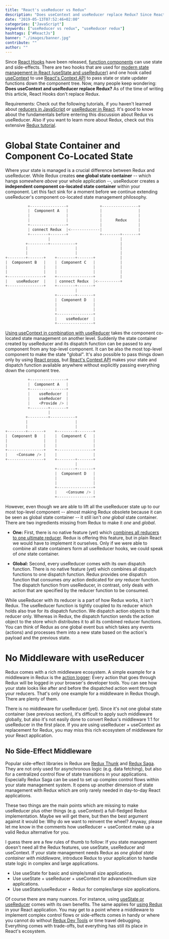 ```yaml
---
title: "React's useReducer vs Redux"
description: "Does useContext and useReducer replace Redux? Since React Hooks were released in React, developers are wondering whether they still need Redux for their React application ..."
date: "2019-05-13T07:52:46+02:00"
categories: ["JavaScript"]
keywords: ["useReducer vs redux", "useReducer redux"]
hashtags: ["#ReactJs"]
banner: "./images/banner.jpg"
contribute: ""
author: ""
---
```


<Sponsorship />

Since [React Hooks](https://www.robinwieruch.de/react-hooks/) have been released, [function components](https://www.robinwieruch.de/react-function-component/) can use state and side-effects. There are two hooks that are used for [modern state management in React (useState and useReducer)](https://www.robinwieruch.de/react-state) and one hook called [useContext](https://www.robinwieruch.de/react-usecontext-hook) to use [React's Context API](https://www.robinwieruch.de/react-context/) to pass state or state updater functions down the component tree. Now, many people keep wondering: **Does useContext and useReducer replace Redux?** As of the time of writing this article, React Hooks don't replace Redux.

Requirements: Check out the following tutorials, if you haven't learned about [reducers in JavaScript](https://www.robinwieruch.de/javascript-reducer/) or [useReducer in React](https://www.robinwieruch.de/react-usereducer-hook/). It's good to know about the fundamentals before entering this discussion about Redux vs useReducer. Also if you want to learn more about Redux, check out this extensive [Redux tutorial](https://www.robinwieruch.de/react-redux-tutorial/).

# Global State Container and Component Co-Located State

Where your state is managed is a crucial difference between Redux and useReducer. While Redux creates **one global state container** -- which hangs somewhere *above* your whole application --, useReducer creates a **independent component co-located state container** within your component. Let this fact sink for a moment before we continue extending useReducer's component co-located state management philosophy.

```javascript
          +----------------+              +----------------+
          |  Component A   |              |                |
          |                |              |                |
          |                |              |      Redux     |
          +----------------+              |                |
          | connect Redux  |<-------------|                |
          +--------+-------+              +--------+-------+
                   |                               |
         +---------+-----------+                   |
         |                     |                   |
         |                     |                   |
+--------+-------+    +--------+-------+           |
|  Component B   |    |  Component C   |           |
|                |    |                |           |
|                |    |                |           |
+----------------+    +----------------+           |
|    useReducer  |    | connect Redux  |<----------+
+----------------+    +--------+-------+
                               |
                      +--------+-------+
                      |  Component D   |
                      |                |
                      |                |
                      +----------------+
                      |    useReducer  |
                      +----------------+
```

[Using useContext in combination with useReducer](https://www.robinwieruch.de/react-state-usereducer-usestate-usecontext/) takes the component co-located state management on another level. Suddenly the state container created by useReducer and its dispatch function can be passed to any component from any top-level component. It can be also the most top-level component to make the state "global". It's also possible to pass things down only by using [React props](https://www.robinwieruch.de/react-pass-props-to-component/), but [React's Context API](https://www.robinwieruch.de/react-context/) makes your state and dispatch function available anywhere without explicitly passing everything down the component tree.

```javascript
          +----------------+
          |  Component A   |
          +----------------+
          |    useReducer  |
          |    useReducer  |
          |    <Provide /> |
          +--------+-------+
                   |
         +---------+-----------+
         |                     |
         |                     |
+--------+-------+    +--------+-------+
|  Component B   |    |  Component C   |
|                |    |                |
|                |    |                |
+----------------+    +----------------+
|    <Consume /> |    |                |
+----------------+    +--------+-------+
                               |
                      +--------+-------+
                      |  Component D   |
                      |                |
                      |                |
                      +----------------+
                      |    <Consume /> |
                      +----------------+
```

However, even though we are able to lift all the useReducer state up to our most top-level component -- almost making Redux obsolete because it can be seen as global state container -- it still isn't *one global* state container. There are two ingredients missing from Redux to make it *one* and *global*.

* **One:** First, there is no native feature (yet) which [combines all reducers to one ultimate reducer](https://redux.js.org/api/combinereducers). Redux is offering this feature, but in plain React we would have to implement it ourselves. Only if we were able to combine all state containers form all useReducer hooks, we could speak of *one* state container.

* **Global:** Second, every useReducer comes with its own dispatch function. There is no native feature (yet) which combines all dispatch functions to one dispatch function. Redux provides one dispatch function that consumes *any* action dedicated for *any* reducer function. The dispatch function from useReducer, in contrast, only deals with action that are specified by the reducer function to be consumed.

While useReducer with its reducer is a part of how Redux works, it isn't Redux. The useReducer function is tightly coupled to its reducer which holds also true for its dispatch function. We dispatch action objects to that reducer only. Whereas in Redux, the dispatch function sends the action object to the store which distributes it to all its combined reducer functions. You can think of Redux as one global event bus which takes any events (actions) and processes them into a new state based on the action's payload and the previous state.

# No Middleware with useReducer

Redux comes with a rich middleware ecosystem. A simple example for a middleware in Redux is the [action logger](https://github.com/LogRocket/redux-logger): Every action that goes through Redux will be logged in your browser's developer tools. You can see how your state looks like after and before the dispatched action went through your reducers. That's only one example for a middleware in Redux though. There are plenty of them.

There is no middleware for useReducer (yet). Since it's not one global state container (see previous section), it's difficult to apply such middleware globally, but also it's not easily done to convert Redux's middleware 1:1 for useReducer in the first place. If you are using useReducer + useContext as replacement for Redux, you may miss this rich ecosystem of middleware for your React application.

## No Side-Effect Middleware

Popular side-effect libraries in Redux are [Redux Thunk](https://github.com/reduxjs/redux-thunk) and [Redux Saga](https://github.com/redux-saga/redux-saga). They are not only used for asynchronous logic (e.g. data fetching), but also for a centralized control flow of state transitions in your applications. Especially Redux Saga can be used to set up complex control flows within your state management system. It opens up another dimension of state management with Redux which are only rarely needed in day-to-day React applications.

<Divider />

These two things are the main points which are missing to make useReducer plus other things (e.g. useContext) a full-fledged Redux implementation. Maybe we will get there, but then the best argument against it would be: Why do we want to reinvent the wheel? Anyway, please let me know in the comments how useReducer + useContext make up a valid Redux alternative for you.

I guess there are a few rules of thumb to follow: If you state management doesn't need all the Redux features, use useState, useReducer and useContext. If your state management needs Redux as *one global state container with middleware*, introduce Redux to your application to handle state logic in complex and large applications.

* Use useState for basic and simple/small size applications.
* Use useState + useReducer + useContext for advanced/medium size applications.
* Use useState/useReducer + Redux for complex/large size applications.

Of course there are many nuances. For instance, using [useState or useReducer](https://www.robinwieruch.de/react-usereducer-vs-usestate) comes with its own benefits. The same applies for [using Redux](https://www.robinwieruch.de/learn-react-before-using-redux/) in your React application. You may get to a point where a middleware to implement complex control flows or side-effects comes in handy or where you cannot do without [Redux Dev Tools](https://github.com/reduxjs/redux-devtools) or time travel debugging. Everything comes with trade-offs, but everything has still its place in React's ecosystem.
